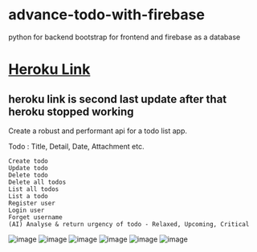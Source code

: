 # advance-todo-with-firebase

python for backend bootstrap for frontend and firebase as a database

# [Heroku Link](https://assignment-govind.herokuapp.com/)

## heroku link is second last update after that heroku stopped working

Create a robust and performant api for a todo list app.

Todo : Title, Detail, Date, Attachment etc.

    Create todo
    Update todo
    Delete todo
    Delete all todos
    List all todos
    List a todo
    Register user
    Login user
    Forget username
    (AI) Analyse & return urgency of todo - Relaxed, Upcoming, Critical

![image](https://user-images.githubusercontent.com/86681426/196090005-c14213ae-bef1-4d64-8403-3772fe288553.png)
![image](https://user-images.githubusercontent.com/86681426/196090024-55e81443-c725-4f32-8c37-c8bffcb3dc86.png)
![image](https://user-images.githubusercontent.com/86681426/196090039-7c4dddc8-9634-45a2-bd8d-7e47b679c362.png)
![image](https://user-images.githubusercontent.com/86681426/196090061-3cc9decc-9fe3-4ecd-9088-4506456a4854.png)
![image](https://user-images.githubusercontent.com/86681426/196090083-2c3c3712-d2ee-444f-b295-e72a12fb9bbf.png)
![image](https://user-images.githubusercontent.com/86681426/196090093-fcb2d776-962a-4f88-92e5-ae04d819e178.png)
